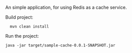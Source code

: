 An simple application, for using Redis as a cache service.

Build project:
```shell
  mvn clean install
```

Run the project:
```shell
java -jar target/sample-cache-0.0.1-SNAPSHOT.jar
```